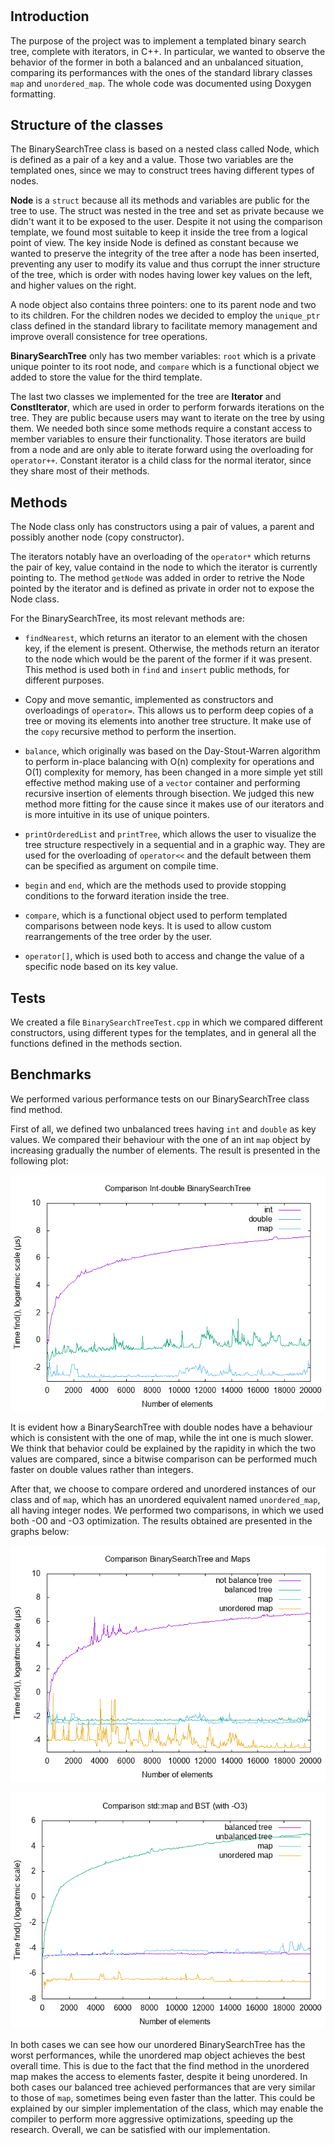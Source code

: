 #

## Introduction

The purpose of the project was to implement a templated binary search tree, complete with iterators, in C++. In particular, we wanted to observe the behavior of the former in both a balanced and an unbalanced situation, comparing its performances with the ones of the standard library  classes `map` and `unordered_map`. The whole code was documented using Doxygen formatting.

## Structure of the classes

The BinarySearchTree class is based on a nested class called Node, which is defined as a pair of a key and a value. Those two variables are the templated ones, since we may to construct trees having different types of nodes.

**Node** is a `struct` because all its methods and variables are public for the tree to use. The struct was nested in the tree and set as private because we didn't want it to be exposed to the user. Despite it not using the comparison template, we found most suitable to keep it inside the tree from a logical point of view. The key inside Node is defined as constant because we wanted to preserve the integrity of the tree after a node has been inserted, preventing any user to modify its value and thus corrupt the inner structure of the tree, which is order with nodes having lower key values on the left, and higher values on the right. 

A node object also contains three pointers: one to its parent node and two to its children. For the children nodes we decided to employ the `unique_ptr` class defined in the standard library to facilitate memory management and improve overall consistence for tree operations.

**BinarySearchTree** only has two member variables: `root` which is a private unique pointer to its root node, and `compare` which is a functional object we added to store the value for the third template.

The last two classes we implemented for the tree are **Iterator** and **ConstIterator**, which are used in order to perform forwards iterations on the tree. They are public because users may want to iterate on the tree by using them. We needed both since some methods require a constant access to member variables to ensure their functionality. Those iterators are build from a node and are only able to iterate forward using the overloading for `operator++`. Constant iterator is a child class for the normal iterator, since they share most of their methods.

## Methods

The Node class only has constructors using a pair of values, a parent and possibly another node (copy constructor).

The iterators notably have an overloading of the `operator*` which returns the pair of key, value containd in the node to which the iterator is currently pointing to. The method `getNode` was added in order to retrive the Node pointed by the iterator and is defined as private in order not to expose the Node class.

For the BinarySearchTree, its most relevant methods are:

* `findNearest`, which returns an iterator to an element with the chosen key, if the element is present. Otherwise, the methods return an iterator to the node which would be the parent of the former if it was present. This method is used both in `find` and `insert` public methods, for different purposes.

* Copy and move semantic, implemented as constructors and overloadings of `operator=`. This allows us to perform deep copies of a tree or moving its elements into another tree structure. It make use of the `copy` recursive method to perform the insertion.

* `balance`, which originally was based on the Day-Stout-Warren algorithm to perform in-place balancing with O(n) complexity for operations and O(1) complexity for memory, has been changed in a more simple yet still effective method making use of a `vector` container and performing recursive insertion of elements through bisection. We judged this new method more fitting for the cause since it makes use of our iterators and is more intuitive in its use of unique pointers.

* `printOrderedList` and `printTree`, which allows the user to visualize the tree structure respectively in a sequential and in a graphic way. They are used for the overloading of `operator<<` and the default between them can be specified as argument on compile time.

* `begin` and `end`, which are the methods used to provide stopping conditions to the forward iteration inside the tree.

* `compare`, which is a functional object used to perform templated comparisons between node keys. It is used to allow custom rearrangements of the tree order by the user.

* `operator[]`, which is used both to access and change the value of a specific node based on its key value.

## Tests

We created a file `BinarySearchTreeTest.cpp` in which we compared different constructors, using different types for the templates, and in general all the functions defined in the methods section.

## Benchmarks

We performed various performance tests on our BinarySearchTree class find method.

First of all, we defined two unbalanced trees having `int` and `double` as key values. We compared their behaviour with the one of an int `map` object by increasing gradually the number of elements. The result is presented in the following plot:

![](test/benchmark_results/comparison_bst_type.png)

It is evident how a BinarySearchTree with double nodes have a behaviour which is consistent with the one of map, while the int one is much slower. We think that behavior could be explained by the rapidity in which the two values are compared, since a bitwise comparison can be performed much faster on double values rather than integers.

After that, we choose to compare ordered and unordered instances of our class and of `map`, which has an unordered equivalent named `unordered_map`, all having integer nodes. We performed two comparisons, in which we used both -O0 and -O3 optimization. The results obtained are presented in the graphs below:

![](test/benchmark_results/comparison_bst_map.png)

![](test/benchmark_results/comparison_O3.png)

In both cases we can see how our unordered BinarySearchTree has the worst performances, while the unordered map object achieves the best overall time. This is due to the fact that the find method in the unordered map makes the access to elements faster, despite it being unordered. In both cases our balanced tree achieved performances that are very similar to those of `map`, sometimes being even faster than the latter. This could be explained by our simpler implementation of the class, which may enable the compiler to perform more aggressive optimizations, speeding up the research. Overall, we can be satisfied with our implementation.